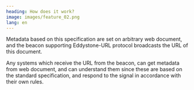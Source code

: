 ```yaml
---
heading: How does it work?
image: images/feature_02.png
lang: en
---
```

Metadata based on this specification are set on arbitrary web document, and the beacon supporting Eddystone-URL protocol broadcasts the URL of this document.

Any systems which receive the URL from the beacon, can get metadata from web document, and can understand them since these are based on the standard specification, and respond to the signal in accordance with their own rules.
